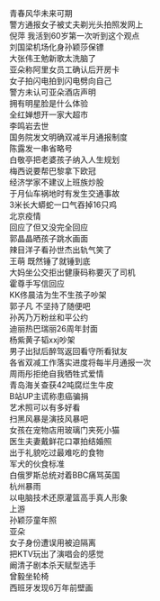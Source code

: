 青春风华未来可期  
警方通报女子被丈夫剃光头拍照发网上  
倪萍 我活到60岁第一次听到这个观点  
刘国梁机场化身孙颖莎保镖  
大张伟王勉新歌太洗脑了  
亚朵称阿里女员工确认后开房卡  
女子拍闪电拍到闪电劈向自己  
警方未认可亚朵酒店声明  
拥有明星脸是什么体验  
全红婵想开一家大超市  
李鸣岩去世  
国务院发文明确双减半月通报制度  
陈露发一串省略号  
白敬亭把老婆孩子纳入人生规划  
梅西说要帮巴黎拿下欧冠  
经济学家不建议上班族炒股  
于月仙车祸地时有发生交通事故  
3米长大蟒蛇一口气吞掉16只鸡  
北京疫情  
回应了但又没完全回应  
郭晶晶晒孩子跳水画面  
辣目洋子看孙世杰出轨气笑了  
王萌 既然锤了就锤到底  
大妈坐公交拒出健康码称要灭了司机  
霍尊手写信回应  
KK佟晨洁为生不生孩子吵架  
郭子凡 不坚持了随便吧  
孙芮乃万粉丝和平公约  
迪丽热巴瑞丽26周年封面  
杨紫黄子韬xxj吵架  
男子出狱后醉驾返回看守所看狱友  
各省双减工作落实进度将每半月通报一次  
周雨彤拒绝自我牺牲式爱情  
青岛海关查获42吨腐烂生牛皮  
B站UP主谎称患癌骗捐  
艺术照可以有多好看  
扫黑风暴是演技风暴吧  
女孩在宠物店用玻璃门夹死小猫  
医生夫妻戴鲜花口罩拍结婚照  
出于礼貌吃过最难吃的食物  
军犬的伙食标准  
白俄罗斯总统对着BBC痛骂英国  
杭州暴雨  
以电脑技术还原灌篮高手真人形象  
上游  
孙颖莎童年照  
亚朵  
女子身份遭误用被迫隔离  
把KTV玩出了演唱会的感觉  
阚清子剧本杀天赋型选手  
曾毅坐轮椅  
西班牙发现6万年前壁画  
